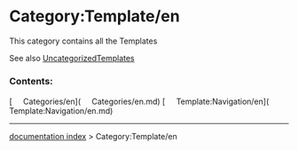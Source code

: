 # Category:Template/en
This category contains all the Templates

See also [UncategorizedTemplates](Special_UncategorizedTemplates.md)

### Contents:

[<img src="images/Property.png" style="width:16px"> Categories/en](<img src="images/Property.png" style="width:16px"> Categories/en.md) [<img src="images/Property.png" style="width:16px"> Template:Navigation/en](<img src="images/Property.png" style="width:16px"> Template:Navigation/en.md)

---
[documentation index](../README.md) > Category:Template/en
